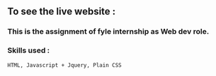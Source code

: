 ## To see the live website : 

### This is the assignment of fyle internship as Web dev role.

### Skills used : 
`
HTML, Javascript + Jquery, Plain CSS
`
